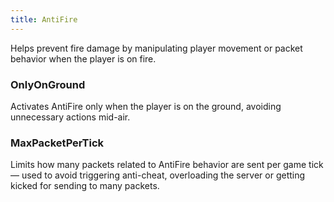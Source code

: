 ```yaml
---
title: AntiFire
---
```

Helps prevent fire damage by manipulating player movement or packet behavior when the player is on fire.

### OnlyOnGround
Activates AntiFire only when the player is on the ground, avoiding unnecessary actions mid-air.

### MaxPacketPerTick
Limits how many packets related to AntiFire behavior are sent per game tick — used to avoid triggering anti-cheat, overloading the server or getting kicked for sending to many packets.
